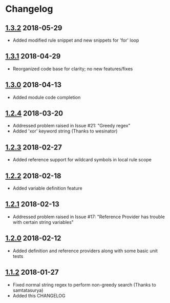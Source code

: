# Changelog

## [1.3.2] 2018-05-29
* Added modified rule snippet and new snippets for 'for' loop

## [1.3.1] 2018-04-29
* Reorganized code base for clarity; no new features/fixes

## [1.3.0] 2018-04-13
* Added module code completion

## [1.2.4] 2018-03-20
* Addressed problem raised in Issue #21: "Greedy regex"
* Added 'xor' keyword string (Thanks to wesinator)

## [1.2.3] 2018-02-27
* Added reference support for wildcard symbols in local rule scope

## [1.2.2] 2018-02-18
* Added variable definition feature

## [1.2.1] 2018-02-13
* Addressed problem raised in Issue #17: "Reference Provider has trouble with certain string variables"

## [1.2.0] 2018-02-12
* Added definition and reference providers along with some basic unit tests

## [1.1.2] 2018-01-27
* Fixed normal string regex to perform non-greedy search (Thanks to samtatasurya)
* Added this CHANGELOG

[1.1.2]: https://github.com/infosec-intern/textmate-yara/commit/7640cadc9db8f2b5087b2fecc7c5fc3f1741c011
[1.2.0]: https://github.com/infosec-intern/textmate-yara/commit/0ad1cb401758165bf4d5d43f3a549d386f6b1fd6
[1.2.1]: https://github.com/infosec-intern/textmate-yara/commit/5d29c34f73c210c478fabf1548a7067735b0eedf
[1.2.2]: https://github.com/infosec-intern/textmate-yara/commit/01c9a4c9b7795494488bacab20cacec9a83e67d3
[1.2.3]: https://github.com/infosec-intern/textmate-yara/commit/e2ecae2efaf91012b6dd71bc328597beb83ef7fa
[1.2.4]: https://github.com/infosec-intern/textmate-yara/commit/00e44d92dedd0fc9001a8458d001e274489abe5c
[1.3.0]: https://github.com/infosec-intern/textmate-yara/commit/94a1dffe16df543a2c46eae0f3c04ffb5e06d659
[1.3.1]: https://github.com/infosec-intern/textmate-yara/commit/955bbbaa078bc3875e07468d864b94479c2652d3
[1.3.2]: https://github.com/infosec-intern/textmate-yara/commit/a047c27bab68deac6910dd440d3e6aaad005e33a
